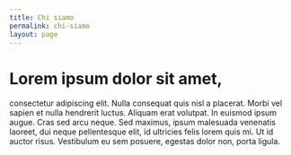 ```yaml
---
title: Chi siamo
permalink: chi-siamo
layout: page
---
```


# Lorem ipsum dolor sit amet, 

consectetur adipiscing elit. Nulla consequat quis nisl a placerat. Morbi vel sapien et nulla hendrerit luctus. Aliquam erat volutpat. In euismod ipsum augue. Cras sed arcu neque. Sed maximus, ipsum malesuada venenatis laoreet, dui neque pellentesque elit, id ultricies felis lorem quis mi. Ut id auctor risus. Vestibulum eu sem posuere, egestas dolor non, porta ligula.